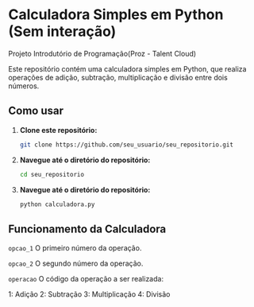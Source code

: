 # Calculadora Simples em Python (Sem interação)
Projeto Introdutório de Programação(Proz - Talent Cloud)

Este repositório contém uma calculadora simples em Python, que realiza operações de adição, subtração, multiplicação e divisão entre dois números.

## Como usar

1. **Clone este repositório:**
   ```sh
   git clone https://github.com/seu_usuario/seu_repositorio.git
2. **Navegue até o diretório do repositório:**
   ```sh
   cd seu_repositorio
3. **Navegue até o diretório do repositório:**
   ```sh
   python calculadora.py

## Funcionamento da Calculadora

`opcao_1` O primeiro número da operação.

`opcao_2` O segundo número da operação.

`operacao` O código da operação a ser realizada:

1: Adição
2: Subtração
3: Multiplicação
4: Divisão
